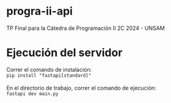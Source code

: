 # progra-ii-api
TP Final para la Cátedra de Programación II 2C 2024 - UNSAM

# Ejecución del servidor
Correr el comando de instalación: <br/>
  `pip install "fastapi[standard]"` <br /><br />
En el directorio de trabajo, correr el comando de ejecución: <br />
  `fastapi dev main.py`
